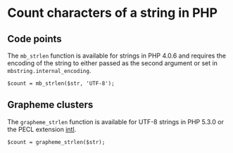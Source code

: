 # Count characters of a string in PHP

## Code points

The `mb_strlen` function is available for strings in PHP 4.0.6 and requires the
encoding of the string to either passed as the second argument or set in
`mbstring.internal_encoding`.

    $count = mb_strlen($str, 'UTF-8');

## Grapheme clusters

The `grapheme_strlen` function is available for UTF-8 strings in PHP 5.3.0 or
the PECL extension [intl](http://pecl.php.net/package/intl).

    $count = grapheme_strlen($str);
